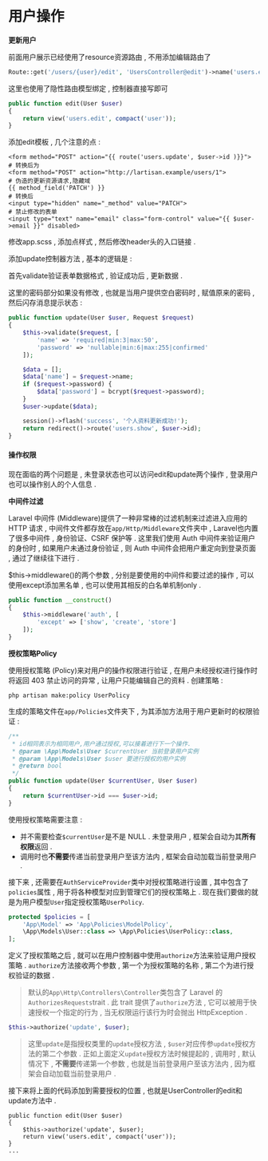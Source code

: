# 用户操作

**更新用户**

前面用户展示已经使用了resource资源路由 , 不用添加编辑路由了

```php
Route::get('/users/{user}/edit', 'UsersController@edit')->name('users.edit');
```

这里也使用了隐性路由模型绑定 , 控制器直接写即可

```php
public function edit(User $user)
{
    return view('users.edit', compact('user'));
}
```

添加edit模板 , 几个注意的点 :

```
<form method="POST" action="{{ route('users.update', $user->id )}}">
# 转换后为
<form method="POST" action="http://lartisan.example/users/1">
# 伪造的更新资源请求,隐藏域
{{ method_field('PATCH') }}
# 转换后
<input type="hidden" name="_method" value="PATCH">
# 禁止修改的表单
<input type="text" name="email" class="form-control" value="{{ $user->email }}" disabled>
```

修改app.scss , 添加点样式 , 然后修改header头的入口链接 .

添加update控制器方法 , 基本的逻辑是 :

首先validate验证表单数据格式 , 验证成功后 , 更新数据 .

这里的密码部分如果没有修改 , 也就是当用户提供空白密码时 , 赋值原来的密码 , 然后闪存消息提示状态 :

```php
public function update(User $user, Request $request)
{
    $this->validate($request, [
        'name' => 'required|min:3|max:50',
        'password' => 'nullable|min:6|max:255|confirmed'
    ]);

    $data = [];
    $data['name'] = $request->name;
    if ($request->password) {
        $data['password'] = bcrypt($request->password);
    }
    $user->update($data);

    session()->flash('success', '个人资料更新成功!');
    return redirect()->route('users.show', $user->id);
}
```

#### 操作权限

现在面临的两个问题是 , 未登录状态也可以访问edit和update两个操作 , 登录用户也可以操作别人的个人信息 .

**中间件过滤**

Laravel 中间件 \(Middleware\)提供了一种非常棒的过滤机制来过滤进入应用的 HTTP 请求 , 中间件文件都存放在`app/Http/Middleware`文件夹中 , Laravel也内置了很多中间件 , 身份验证、CSRF 保护等 . 这里我们使用 Auth 中间件来验证用户的身份时 , 如果用户未通过身份验证 , 则 Auth 中间件会把用户重定向到登录页面 , 通过了继续往下进行 .

$this-&gt;middleware\(\)的两个参数 , 分别是要使用的中间件和要过滤的操作 , 可以使用except添加黑名单 , 也可以使用其相反的白名单机制only .

```php
public function __construct()
{
    $this->middleware('auth', [
        'except' => ['show', 'create', 'store']
    ]);
}
```

**授权策略Policy**

使用授权策略 \(Policy\)来对用户的操作权限进行验证 , 在用户未经授权进行操作时将返回 403 禁止访问的异常 , 让用户只能编辑自己的资料 . 创建策略 :

```
php artisan make:policy UserPolicy
```

生成的策略文件在`app/Policies`文件夹下 , 为其添加方法用于用户更新时的权限验证 :

```php
/**
 * id相同表示为相同用户,用户通过授权,可以接着进行下一个操作.
 * @param \App\Models\User $currentUser 当前登录用户实例
 * @param \App\Models\User $user 要进行授权的用户实例
 * @return bool
 */
public function update(User $currentUser, User $user)
{
    return $currentUser->id === $user->id;
}
```

使用授权策略需要注意 :

* 并不需要检查`$currentUser`是不是 NULL . 未登录用户 , 框架会自动为其**所有权限**返回 . 
* 调用时也**不需要**传递当前登录用户至该方法内 , 框架会自动加载当前登录用户 . 

接下来 , 还需要在`AuthServiceProvider`类中对授权策略进行设置 , 其中包含了`policies`属性 , 用于将各种模型对应到管理它们的授权策略上 . 现在我们要做的就是为用户模型`User`指定授权策略`UserPolicy`.

```php
protected $policies = [
    'App\Model' => 'App\Policies\ModelPolicy',
    \App\Models\User::class => \App\Policies\UserPolicy::class,
];
```

定义了授权策略之后 , 就可以在用户控制器中使用`authorize`方法来验证用户授权策略 . `authorize`方法接收两个参数 , 第一个为授权策略的名称 , 第二个为进行授权验证的数据 .

> 默认的`App\Http\Controllers\Controller`类包含了 Laravel 的`AuthorizesRequests`trait . 此 trait 提供了`authorize`方法 , 它可以被用于快速授权一个指定的行为 , 当无权限运行该行为时会抛出 HttpException .

```php
$this->authorize('update', $user);
```

> 这里`update`是指授权类里的`update`授权方法 , `$user`对应传参`update`授权方法的第二个参数 . 正如上面定义`update`授权方法时候提起的 , 调用时 , 默认情况下 , **不需要**传递第一个参数 , 也就是当前登录用户至该方法内 , 因为框架会自动加载当前登录用户 .

接下来将上面的代码添加到需要授权的位置 , 也就是UserController的edit和update方法中 . 

```
public function edit(User $user)
{
    $this->authorize('update', $user);
    return view('users.edit', compact('user'));
}
...
```



